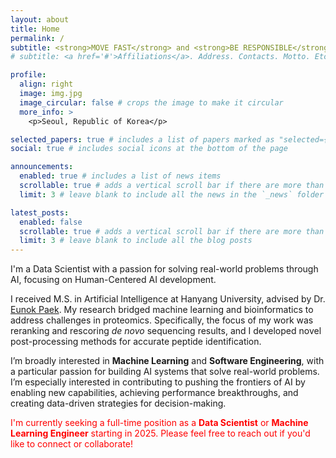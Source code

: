 ```yaml
---
layout: about
title: Home
permalink: /
subtitle: <strong>MOVE FAST</strong> and <strong>BE RESPONSIBLE</strong>
# subtitle: <a href='#'>Affiliations</a>. Address. Contacts. Motto. Etc.

profile:
  align: right
  image: img.jpg
  image_circular: false # crops the image to make it circular
  more_info: >
    <p>Seoul, Republic of Korea</p>

selected_papers: true # includes a list of papers marked as "selected={true}"
social: true # includes social icons at the bottom of the page

announcements:
  enabled: true # includes a list of news items
  scrollable: true # adds a vertical scroll bar if there are more than 3 news items
  limit: 3 # leave blank to include all the news in the `_news` folder

latest_posts:
  enabled: false
  scrollable: true # adds a vertical scroll bar if there are more than 3 new posts items
  limit: 3 # leave blank to include all the blog posts
---
```


I'm a Data Scientist with a passion for solving real-world problems through AI, focusing on Human-Centered AI development.

I received M.S. in Artificial Intelligence at Hanyang University, advised by Dr. [Eunok Paek](http://bislab.hanyang.ac.kr/index.php?mid=Professor). My research bridged machine learning and bioinformatics to address challenges in proteomics. Specifically, the focus of my work was reranking and rescoring <em>de novo</em> sequencing results, and I developed novel post-processing methods for accurate peptide identification.

I’m broadly interested in <strong>Machine Learning</strong> and <strong>Software Engineering</strong>, with a particular passion for building AI systems that solve real-world problems. I’m especially interested in contributing to pushing the frontiers of AI by enabling new capabilities, achieving performance breakthroughs, and creating data-driven strategies for decision-making.

<span style="color: red;">I'm currently seeking a full-time position as a <strong style="color: red;">Data Scientist</strong> or <strong style="color: red;">Machine Learning Engineer</strong> starting in 2025. Please feel free to reach out if you'd like to connect or collaborate!</span>
